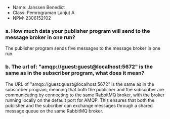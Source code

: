 - Name: Janssen Benedict
- Class: Pemrograman Lanjut A
- NPM: 2306152102

### a. How much data your publisher program will send to the message broker in one run?
The publisher program sends five messages to the message broker in one run.

### b. The url of: "amqp://guest:guest@localhost:5672" is the same as in the subscriber program, what does it mean?
The URL of "amqp://guest:guest@localhost:5672" is the same as in the subscriber program, meaning that both the publisher and the subscriber are communicating by connecting to the same RabbitMQ broker, with the broker running locally on the default port for AMQP. This ensures that both the publisher and the subcriber can exchange messages through a shared message queue on the same RabbitMQ broker.